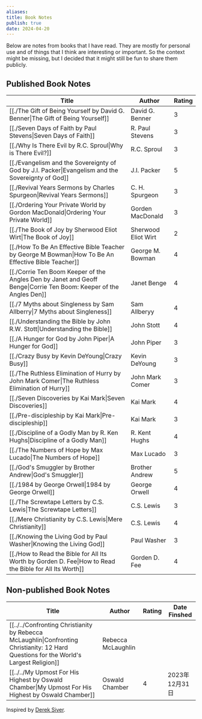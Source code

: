 ```yaml
---
aliases: 
title: Book Notes
publish: true
date: 2024-04-20
---
```


Below are notes from books that I have read. They are mostly for personal use and of things that I think are interesting or important. So the context might be missing, but I decided that it might still be fun to share them publicly.

## Published Book Notes
| Title                                                                                                                           | Author              | Rating |
| ------------------------------------------------------------------------------------------------------------------------------- | ------------------- | ------ |
| [[./The Gift of Being Yourself by David G. Benner\|The Gift of Being Yourself]]                                    | David G. Benner     | 3      |
| [[./Seven Days of Faith by Paul Stevens\|Seven Days of Faith]]                                                     | R. Paul Stevens     | 3      |
| [[./Why Is There Evil by R.C. Sproul\|Why is There Evil?]]                                                         | R.C. Sproul         | 3      |
| [[./Evangelism and the Sovereignty of God by J.I. Packer\|Evangelism and the Sovereignty of God]]                  | J.I. Packer         | 5      |
| [[./Revival Years Sermons by Charles Spurgeon\|Revival Years Sermons]]                                             | C. H. Spurgeon      | 3      |
| [[./Ordering Your Private World by Gordon MacDonald\|Ordering Your Private World]]                                 | Gorden MacDonald    | 3      |
| [[./The Book of Joy by Sherwood Eliot Wirt\|The Book of Joy]]                                                      | Sherwood Eliot Wirt | 2      |
| [[./How To Be An Effective Bible Teacher by George M Bowman\|How To Be An Effective Bible Teacher]]                | George M. Bowman    | 4      |
| [[./Corrie Ten Boom Keeper of the Angles Den by Janet and Geoff Benge\|Corrie Ten Boom: Keeper of the Angles Den]] | Janet Benge         | 4      |
| [[./7 Myths about Singleness by Sam Allberry\|7 Myths about Singleness]]                                           | Sam Allberyy        | 4      |
| [[./Understanding the Bible by John R.W. Stott\|Understanding the Bible]]                                          | John Stott          | 4      |
| [[./A Hunger for God by John Piper\|A Hunger for God]]                                                             | John Piper          | 3      |
| [[./Crazy Busy by Kevin DeYoung\|Crazy Busy]]                                                                      | Kevin DeYoung       | 3      |
| [[./The Ruthless Elimination of Hurry by John Mark Comer\|The Ruthless Elimination of Hurry]]                      | John Mark Comer     | 3      |
| [[./Seven Discoveries by Kai Mark\|Seven Discoveries]]                                                             | Kai Mark            | 4      |
| [[./Pre-discipleship by Kai Mark\|Pre-discipleship]]                                                               | Kai Mark            | 3      |
| [[./Discipline of a Godly Man by R. Ken Hughs\|Discipline of a Godly Man]]                                         | R. Kent Hughs       | 4      |
| [[./The Numbers of Hope by Max Lucado\|The Numbers of Hope]]                                                       | Max Lucado          | 3      |
| [[./God's Smuggler by Brother Andrew\|God's Smuggler]]                                                             | Brother Andrew      | 5      |
| [[./1984 by George Orwell\|1984 by George Orwell]]                                                                 | George Orwell       | 4      |
| [[./The Screwtape Letters by C.S. Lewis\|The Screwtape Letters]]                                                   | C.S. Lewis          | 3      |
| [[./Mere Christianity by C.S. Lewis\|Mere Christianity]]                                                           | C.S. Lewis          | 4      |
| [[./Knowing the Living God by Paul Washer\|Knowing the Living God]]                                                | Paul Washer         | 3      |
| [[./How to Read the Bible for All Its Worth by Gorden D. Fee\|How to Read the Bible for All Its Worth]]            | Gorden D. Fee       | 4      |


## Non-published Book Notes
| Title                                                                                                                                           | Author             | Rating | Date Finshed |
| ----------------------------------------------------------------------------------------------------------------------------------------------- | ------------------ | ------ | ------------ |
| [[../../Confronting Christianity by Rebecca McLaughlin\|Confronting Christianity: 12 Hard Questions for the World's Largest Religion]] | Rebecca McLaughlin |        |              |
| [[../../My Upmost For His Highest by Oswald Chamber\|My Upmost For His Highest by Oswald Chamber]]                                     | Oswald Chamber     | 4      | 2023年12月31日  |


Inspired by [Derek Siver](https://sive.rs/book).
